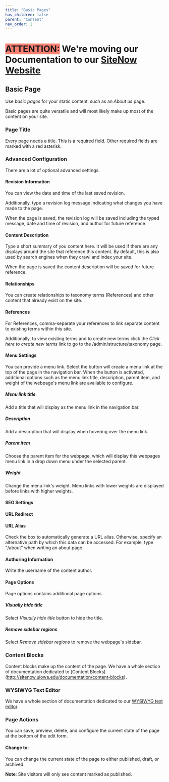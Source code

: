```yaml
---
title: "Basic Pages"
has_children: false
parent: "Content"
nav_order: 2
---
```

# <span style=background-color:salmon>ATTENTION:</span> We're moving our Documentation to our [SiteNow Website](http://sitenow.uiowa.edu/documentation/basic-page-content-type)

## Basic Page

Use *basic pages* for your static content, such as an *About us* page.

Basic pages are quite versatile and will most likely make up most of the content on your site.

### Page Title

Every page needs a title. This is a required field. Other required fields are marked with a red asterisk.

### Advanced Configuration

There are a lot of optional advanced settings.

#### Revision Information

You can view the date and time of the last saved revision.

Additionally, type a revision log message indicating what changes you have made to the page.

When the page is saved, the revision log will be saved including the typed message, date and time of revision, and author for future reference.

#### Content Description

Type a short summary of you content here. It will be used if there are any displays around the site that reference this content. By default, this is also used by search engines when they crawl and index your site.

When the page is saved the content description will be saved for future reference.

#### Relationships

You can create relationships to taxonomy terms (References) and other content that already exist on the site.

#### References

For References, comma-separate your references to link separate content to existing terms within this site.

Additionally, to view existing terms and to create new terms click the *Click here to create new terms* link to go to the /admin/structure/taxonomy page.

#### Menu Settings

You can provide a menu link. Select the button will create a menu link at the top of the page in the navigation bar. When the button is activated, additional options such as the menu link title, description, parent item, and weight of the webpage's menu link are available to configure.

##### Menu link title

Add a title that will display as the menu link in the navigation bar.

##### Description

Add a description that will display when hovering over the menu link.

##### Parent item

Choose the parent item for the webpage, which will display this webpages menu link in a drop down menu under the selected parent.

##### Weight

Change the menu link's weight. Menu links with lower weights are displayed before links with higher weights.

#### SEO Settings

#### URL Redirect

#### URL Alias

Check the box to automatically generate a URL alias. Otherwise, specify an alternative path by which this data can be accessed. For example, type "/about" when writing an about page.

#### Authoring Information

Write the username of the content author.

#### Page Options

Page options contains additional page options.

##### Visually hide title

Select *Visually hide title* button to hide the title.

##### Remove sidebar regions

Select *Remove sidebar regions* to remove the webpage's sidebar.

### Content Blocks

Content blocks make up the content of the page. We have a whole section of documentation dedicated to [Content Blocks] (http://sitenow.uiowa.edu/documentation/content-blocks).

### WYSIWYG Text Editor

We have a whole section of documentation dedicated to our [WYSIWYG text editor](http://sitenow.uiowa.edu/documentation/wysiwyg).

### Page Actions

You can save, preview, delete, and configure the current state of the page at the bottom of the edit form.

#### Change to:

You can change the current state of the page to either published, draft, or archived.

**Note**: Site visitors will only see content marked as published.
